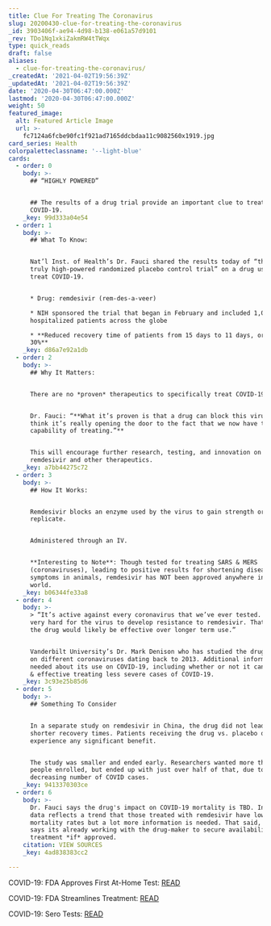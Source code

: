```yaml
---
title: Clue For Treating The Coronavirus
slug: 20200430-clue-for-treating-the-coronavirus
_id: 3903406f-ae94-4d98-b138-e061a57d9101
_rev: TDo1Nq1xkiZakmRW4tTWqx
type: quick_reads
draft: false
aliases:
  - clue-for-treating-the-coronavirus/
_createdAt: '2021-04-02T19:56:39Z'
_updatedAt: '2021-04-02T19:56:39Z'
date: '2020-04-30T06:47:00.000Z'
lastmod: '2020-04-30T06:47:00.000Z'
weight: 50
featured_image:
  alt: Featured Article Image
  url: >-
    fc7124a6fcbe90fc1f921ad7165ddcbdaa11c9082560x1919.jpg
card_series: Health
colorpaletteclassname: '--light-blue'
cards:
  - order: 0
    body: >-
      ## “HIGHLY POWERED”


      ## The results of a drug trial provide an important clue to treating
      COVID-19.
    _key: 99d333a04e54
  - order: 1
    body: >-
      ## What To Know:


      Nat’l Inst. of Health’s Dr. Fauci shared the results today of “the first
      truly high-powered randomized placebo control trial” on a drug used to
      treat COVID-19.


      * Drug: remdesivir (rem-des-a-veer)

      * NIH sponsored the trial that began in February and included 1,000+
      hospitalized patients across the globe

      * **Reduced recovery time of patients from 15 days to 11 days, or roughly
      30%**
    _key: d86a7e92a1db
  - order: 2
    body: >-
      ## Why It Matters:


      There are no *proven* therapeutics to specifically treat COVID-19.


      Dr. Fauci: “**What it’s proven is that a drug can block this virus…We
      think it’s really opening the door to the fact that we now have the
      capability of treating.”**


      This will encourage further research, testing, and innovation on
      remdesivir and other therapeutics.
    _key: a7bb44275c72
  - order: 3
    body: >-
      ## How It Works:


      Remdesivir blocks an enzyme used by the virus to gain strength or
      replicate.


      Administered through an IV.


      **Interesting to Note**: Though tested for treating SARS & MERS
      (coronaviruses), leading to positive results for shortening disease and
      symptoms in animals, remdesivir has NOT been approved anywhere in the
      world.
    _key: b06344fe33a8
  - order: 4
    body: >-
      > “It’s active against every coronavirus that we’ve ever tested. It was
      very hard for the virus to develop resistance to remdesivir. That means
      the drug would likely be effective over longer term use.”


      Vanderbilt University’s Dr. Mark Denison who has studied the drug's impact
      on different coronaviruses dating back to 2013. Additional information is
      needed about its use on COVID-19, including whether or not it can be safe
      & effective treating less severe cases of COVID-19.
    _key: 3c93e25b85d6
  - order: 5
    body: >-
      ## Something To Consider


      In a separate study on remdesivir in China, the drug did not lead to
      shorter recovery times. Patients receiving the drug vs. placebo did not
      experience any significant benefit.


      The study was smaller and ended early. Researchers wanted more than 450
      people enrolled, but ended up with just over half of that, due to
      decreasing number of COVID cases.
    _key: 9413370303ce
  - order: 6
    body: >-
      Dr. Fauci says the drug's impact on COVID-19 mortality is TBD. Initial
      data reflects a trend that those treated with remdesivir have lower
      mortality rates but a lot more information is needed. That said, the FDA
      says its already working with the drug-maker to secure availability of the
      treatment *if* approved.
    citation: VIEW SOURCES
    _key: 4ad838383cc2

---
```

COVID-19: FDA Approves First At-Home Test: [READ](https://smarthernews.com/covid-at-home-test/)

COVID-19: FDA Streamlines Treatment: [READ](https://smarthernews.com/hydro-what-treatment-for-covid19/)

COVID-19: Sero Tests: [READ](https://smarthernews.com/covid-19-sero-tests/)